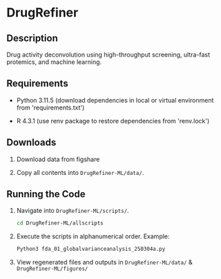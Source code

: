 # DrugRefiner

## Description

Drug activity deconvolution using high-throughput screening, ultra-fast protemics, and machine learning. 

## Requirements

- Python 3.11.5 (download dependencies in local or virtual environment from 'requirements.txt') 

- R 4.3.1 (use renv package to restore dependencies from 'renv.lock')

## Downloads

1. Download data from figshare

2. Copy all contents into `DrugRefiner-ML/data/`.

## Running the Code

1. Navigate into `DrugRefiner-ML/scripts/`. 

   ```sh
   cd DrugRefiner-ML/allscripts

2. Execute the scripts in alphanumerical order. Example:

   ```sh
   Python3 fda_01_globalvarianceanalysis_250304a.py

3. View regenerated files and outputs in `DrugRefiner-ML/data/` & `DrugRefiner-ML/figures/`